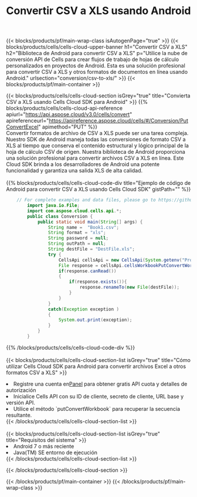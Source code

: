 ﻿---
title:  Convertir CSV a XLS usando Android
description:  Utilizar el SDK de Cloud Aspose.Cells para Android para convertir un archivo de formato CSV a un archivo de formato XLS.
---
{{< blocks/products/pf/main-wrap-class isAutogenPage="true" >}}
{{< blocks/products/cells/cells-cloud-upper-banner h1="Convertir CSV a XLS" h2="Biblioteca de Android para convertir CSV a XLS" p="Utilice la nube de conversión API de Cells para crear flujos de trabajo de hojas de cálculo personalizados en proyectos de Android. Esta es una solución profesional para convertir CSV a XLS y otros formatos de documentos en línea usando Android." urlsection="conversion/csv-to-xls/" >}}
{{< blocks/products/pf/main-container >}}

{{< blocks/products/cells/cells-cloud-section isGrey="true" title="Convierta CSV a XLS usando Cells Cloud SDK para Android" >}}
{{% blocks/products/cells/cells-cloud-api-reference apiurl="https://api.aspose.cloud/v3.0/cells/convert" apireferenceurl="https://apireference.aspose.cloud/cells/#/Conversion/PutConvertExcel" apimethod="PUT" %}}
<br/>
Convertir formatos de archivo de CSV a XLS puede ser una tarea compleja. Nuestro SDK de Android maneja todas las conversiones de formato CSV a XLS al tiempo que conserva el contenido estructural y lógico principal de la hoja de cálculo CSV de origen. Nuestra biblioteca de Android proporciona una solución profesional para convertir archivos CSV a XLS en línea. Este Cloud SDK brinda a los desarrolladores de Android una potente funcionalidad y garantiza una salida XLS de alta calidad.
<br/>
<br/>
{{% blocks/products/cells/cells-cloud-code-div title="Ejemplo de código de Android para convertir CSV a XLS usando Cells Cloud SDK" gistPath="" %}}
 
```java
    // For complete examples and data files, please go to https://github.com/aspose-cells-cloud/aspose-cells-cloud-android/
        import java.io.File;
        import com.aspose.cloud.cells.api.*;
        public class Conversion {
            public static void main(String[] args) {
                String name =  "Book1.csv";
                String format = "xls";
                String password = null;
                String outPath = null;
                String destFile = "DestFile.xls";
                try {
                    CellsApi cellsApi = new CellsApi(System.getenv("ProductClientId"), System.getenv("ProductClientSecret"));
                    File response = cellsApi.cellsWorkbookPutConvertWorkbook(new File(name), format, password, outPath, null,null);            
                    if(response.canRead())
                    {
                        if(response.exists()){
                            response.renameTo(new File(destFile));
                        }                
                    }
                }
                catch(Exception exception )
                {
                    System.out.print(exception);
                }
            }
        }
```
 
{{% /blocks/products/cells/cells-cloud-code-div %}}
<br/>
<br/>
{{< blocks/products/cells/cells-cloud-section-list isGrey="true" title="Cómo utilizar Cells Cloud SDK para Android para convertir archivos Excel a otros formatos CSV a XLS" >}}
<li> Registre una cuenta en<a href="https://dashboard.aspose.cloud/">Panel</a> para obtener gratis API cuota y detalles de autorización</li>
<li>Inicialice Cells API con su ID de cliente, secreto de cliente, URL base y versión API.</li>
<li>Utilice el método `putConvertWorkbook` para recuperar la secuencia resultante.</li>
{{< /blocks/products/cells/cells-cloud-section-list >}}
<br/>
<br/>
{{< blocks/products/cells/cells-cloud-section-list isGrey="true" title="Requisitos del sistema" >}}
<li>Android 7 o más reciente</li>
<li>Java(TM) SE entorno de ejecución</li>
{{< /blocks/products/cells/cells-cloud-section-list >}}

{{< /blocks/products/cells/cells-cloud-section >}}

{{< /blocks/products/pf/main-container >}}
{{< /blocks/products/pf/main-wrap-class >}}
